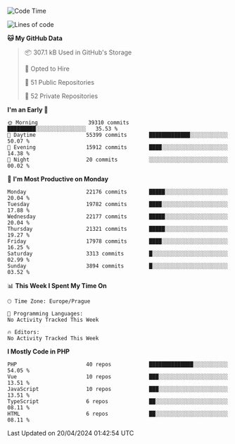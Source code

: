 <!--START_SECTION:waka-->
![Code Time](http://img.shields.io/badge/Code%20Time-1%2C583%20hrs%2058%20mins-blue)

![Lines of code](https://img.shields.io/badge/From%20Hello%20World%20I%27ve%20Written-34.6%20million%20lines%20of%20code-blue)

**🐱 My GitHub Data** 

> 📦 307.1 kB Used in GitHub's Storage 
 > 
> 💼 Opted to Hire
 > 
> 📜 51 Public Repositories 
 > 
> 🔑 52 Private Repositories 
 > 
**I'm an Early 🐤** 

```text
🌞 Morning                39310 commits       █████████░░░░░░░░░░░░░░░░   35.53 % 
🌆 Daytime                55399 commits       █████████████░░░░░░░░░░░░   50.07 % 
🌃 Evening                15912 commits       ████░░░░░░░░░░░░░░░░░░░░░   14.38 % 
🌙 Night                  20 commits          ░░░░░░░░░░░░░░░░░░░░░░░░░   00.02 % 
```
📅 **I'm Most Productive on Monday** 

```text
Monday                   22176 commits       █████░░░░░░░░░░░░░░░░░░░░   20.04 % 
Tuesday                  19782 commits       ████░░░░░░░░░░░░░░░░░░░░░   17.88 % 
Wednesday                22177 commits       █████░░░░░░░░░░░░░░░░░░░░   20.04 % 
Thursday                 21321 commits       █████░░░░░░░░░░░░░░░░░░░░   19.27 % 
Friday                   17978 commits       ████░░░░░░░░░░░░░░░░░░░░░   16.25 % 
Saturday                 3313 commits        █░░░░░░░░░░░░░░░░░░░░░░░░   02.99 % 
Sunday                   3894 commits        █░░░░░░░░░░░░░░░░░░░░░░░░   03.52 % 
```


📊 **This Week I Spent My Time On** 

```text
🕑︎ Time Zone: Europe/Prague

💬 Programming Languages: 
No Activity Tracked This Week

🔥 Editors: 
No Activity Tracked This Week
```

**I Mostly Code in PHP** 

```text
PHP                      40 repos            ██████████████░░░░░░░░░░░   54.05 % 
Vue                      10 repos            ███░░░░░░░░░░░░░░░░░░░░░░   13.51 % 
JavaScript               10 repos            ███░░░░░░░░░░░░░░░░░░░░░░   13.51 % 
TypeScript               6 repos             ██░░░░░░░░░░░░░░░░░░░░░░░   08.11 % 
HTML                     6 repos             ██░░░░░░░░░░░░░░░░░░░░░░░   08.11 % 
```




 Last Updated on 20/04/2024 01:42:54 UTC
<!--END_SECTION:waka-->
<!--
**AlexKratky/AlexKratky** is a ✨ _special_ ✨ repository because its `README.md` (this file) appears on your GitHub profile.

Here are some ideas to get you started:

- 🔭 I’m currently working on ...
- 🌱 I’m currently learning ...
- 👯 I’m looking to collaborate on ...
- 🤔 I’m looking for help with ...
- 💬 Ask me about ...
- 📫 How to reach me: ...
- 😄 Pronouns: ...
- ⚡ Fun fact: ...
-->
